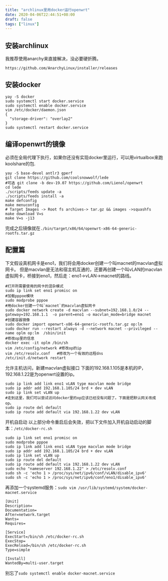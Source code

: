 ```yaml
---
title: "archlinux里用docker运行openwrt"
date: 2020-04-06T22:44:51+08:00
draft: false
tags: ["linux"]
---
```


## 安装archlinux
我推荐使用anarchy来直接解决，没必要硬折腾。 
```
https://github.com/AnarchyLinux/installer/releases
```
## 安装docker
```
yay -S docker
sudo systemctl start docker.service
sudo systemctl enable docker.service
vim /etc/docker/daemon.json
{
  "storage-driver": "overlay2"
}
sudo systemctl restart docker.service
```

## 编译openwrt的镜像

必须在全局代理下执行，如果你还没有实现docker里运行，可以用virtualbox来跑koolshare的包.

```
yay -S base-devel antlr3 gperf
git clone https://github.com/coolsnowwolf/lede
#可选 git clone -b dev-19.07 https://github.com/Lienol/openwrt
cd lede
./scripts/feeds update -a 
./scripts/feeds install -a
make defconfig
make menuconfig
# Target Images -> Root fs archives-> tar.gz && images ->squashfs
make download V=s
make V=s -j13
```
完成之后镜像就在`./bin/target/x86/64/openwrt-x86-64-generic-rootfs.tar.gz`

## 配置篇

下文假设真机网卡是eno1，我们将会用docker创建一个叫macnet的macvlan虚拟网卡。
但是macvlan是无法和宿主机互通的，还要再创建一个叫vLAN的macvlan虚拟网卡，桥接到eno1，然后走：eno1->vLAN->macnet的路线。

```
#打开所需要使用的网卡的混杂模式
sudo ip link set eno1 promisc on
#加载pppoe模块
sudo modprobe pppoe
#用docker创建一个叫`macnet`的macvlan虚拟网卡
sudo docker network create -d macvlan --subnet=192.168.1.0/24 --gateway=192.168.1.1  -o parent=eno1 -o macvlan_mode=bridge macnet
#创建容器镜像
sudo docker import openwrt-x86-64-generic-rootfs.tar.gz op:lm
sudo docker run --restart always -d --network macnet --privileged --name oplm op:lm  /sbin/init
#修改op里的信息
docker exec -it oplm /bin/sh
vim /etc/config/network #修改op的ip
vim /etc/resolv.conf   #修改为一个有效的远程dns
/etc/init.d/network restart
```

允许主机访问，新建macvlan虚拟接口 下面的192.168.1.105是本机的IP，192.168.1.22是为openwrt设置的ip。

```
sudo ip link add link eno1 vLAN type macvlan mode bridge   
sudo ip addr add 192.168.1.105/24 brd + dev vLAN   
sudo ip link set vLAN up
#走到这里，我们可以尝试访问docker里的op应该已经没有问题了。下面是把默认网关改成op。
sudo ip route del default                
sudo ip route add default via 192.168.1.22 dev vLAN
```
开机自启动
以上部分命令重启后会失效，把以下文件加入开机自动启动的脚本：`/etc/docker-rc.sh`

```
sudo ip link set eno1 promisc on
sudo modprobe pppoe
sudo ip link add link eno1 vLAN type macvlan mode bridge
sudo ip addr add 192.168.1.105/24 brd + dev vLAN
sudo ip link set vLAN up
sudo ip route del default
sudo ip route add default via 192.168.1.22 dev vLAN
sudo echo "nameserver 192.168.1.22" > /etc/resolv.conf
sudo sh -c 'echo 1 > /proc/sys/net/ipv6/conf/vLAN/disable_ipv6'
sudo sh -c 'echo 1 > /proc/sys/net/ipv6/conf/eno1/disable_ipv6'
```
再添加一个systemd服务：`sudo vim /usr/lib/systemd/system/docker-macnet.service`
```
[Unit]
Description=
Documentation=
After=network.target
Wants=
Requires=
  
[Service]
ExecStart=/bin/sh /etc/docker-rc.sh
ExecStop=
ExecReload=/bin/sh /etc/docker-rc.sh
Type=simple
  
[Install]
WantedBy=multi-user.target
```
别忘了`sudo systemctl enable docker-macnet.service`